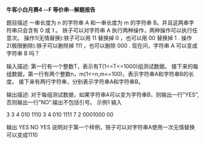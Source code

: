   **牛客小白月赛4 --F 等价串--解题报告**


题目描述 
一串长度为 n 的字符串 A 和一串长度为 m 的字符串 B。并且这两串字符串只会含有 0 或 1 。
铁子可以对字符串 A 执行两种操作，两种操作可以执行任意次。
操作1(无情替换):铁子可以用 11 替换掉 0 ，也可以用 00 替换掉 1 .
操作2(极限删除):铁子可以删除掉 111 ，也可以删除 000 .
现在问，字符串 A 可以变成字符串 B 吗？


输入描述:
第一行有一个整数T，表示有T(1<=T<=1000)组测试数据。
接下来的每组数据，第一行有两个整数n，m(1<=n,m<=100)，表示字符串A和字符串B的长度。
接下来有两行字符串，分别表示字符串A和字符串B。

输出描述:
对于每组测试数据，如果字符串A可以变为字符串B，则输出一行”YES”,否则输出一行”NO”.输出不包括引号。
示例1
输入


3
3 4
010
1110
3 4
010
1111
7 2
0001000
00




输出
YES
NO
YES
说明对于第一个样例，铁子可以对字符串A使用一次无情替换可以变成1110

